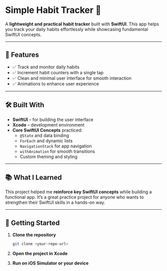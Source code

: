 # Simple Habit Tracker 📝

A **lightweight and practical habit tracker** built with **SwiftUI**. This app helps you track your daily habits effortlessly while showcasing fundamental SwiftUI concepts.  

---

## 🌟 Features

- ✅ Track and monitor daily habits  
- ✅ Increment habit counters with a single tap  
- ✅ Clean and minimal user interface for smooth interaction  
- ✅ Animations to enhance user experience  

---

## 🛠️ Built With

- **SwiftUI** – for building the user interface  
- **Xcode** – development environment  
- **Core SwiftUI Concepts** practiced:  
  - `@State` and data binding  
  - `ForEach` and dynamic lists  
  - `NavigationStack` for app navigation  
  - `withAnimation` for smooth transitions  
  - Custom theming and styling  

---

## 📚 What I Learned

This project helped me **reinforce key SwiftUI concepts** while building a functional app. It’s a great practice project for anyone who wants to strengthen their SwiftUI skills in a hands-on way.  

---

## 🚀 Getting Started

1. **Clone the repository**  
   ```bash
   git clone <your-repo-url>
2. **Open the project in Xcode**

3. **Run on iOS Simulator or your device**
